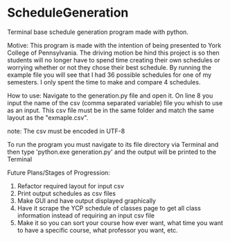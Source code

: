 # ScheduleGeneration
Terminal base schedule generation program made with python.

Motive:
This program is made with the intention of being presented to
York College of Pennsylvania. The driving motion be hind this project is so then
students will no longer have to spend time creating their own schedules or
worrying whether or not they chose their best schedule. By running the example
file you will see that I had 36 possible schedules for one of my semesters.
I only spent the time to make and compare 4 schedules.

How to use:
Navigate to the generation.py file and open it. On line 8 you input the name of
the csv (comma separated variable) file you whish to use as an input. This csv
file must be in the same folder and match the same layout as the "exmaple.csv".

note: The csv must be encoded in UTF-8

To run the program you must navigate to its file directory via Terminal and
then type 'python.exe generation.py' and the output will be printed to the
Terminal

Future Plans/Stages of Progression:
1. Refactor required layout for input csv
2. Print output schedules as csv files
3. Make GUI and have output displayed graphically
4. Have it scrape the YCP schedule of classes page to get all class information
   instead of requiring an input csv file
5. Make it so you can sort your course how ever want, what time you want to
   have a specific course, what professor you want, etc.
